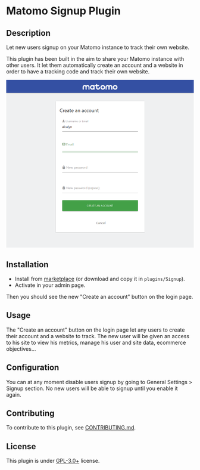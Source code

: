 # Matomo Signup Plugin

## Description

Let new users signup on your Matomo instance to track their own website.

This plugin has been built in the aim to share your Matomo instance with other users.
It let them automatically create an account and a website in order to have
a tracking code and track their own website.

![Screenshot](screenshots/1-signup-user.png)

## Installation

- Install from [marketplace](https://plugins.matomo.org/Signup) (or download and copy it in `plugins/Signup`).
- Activate in your admin page.

Then you should see the new "Create an account" button on the login page.

## Usage

The "Create an account" button on the login page let any users to create their account and a website to track.
The new user will be given an access to his site to view his metrics, manage his user and site data, ecommerce objectives...

## Configuration

You can at any moment disable users signup by going to General Settings > Signup section.
No new users will be able to signup until you enable it again.

## Contributing

To contribute to this plugin, see [CONTRIBUTING.md](CONTRIBUTING.md).

## License

This plugin is under [GPL-3.0+](LICENSE) license.
